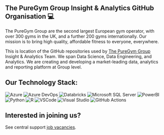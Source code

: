 ## The PureGym Group Insight & Analytics GitHub Organisation :computer:

The PureGym Group are the second largest European gym operator, with over 300 gyms in the UK, and a further 200 gyms internationally. Our mission is to bring high quality, affordable fitness to everyone, everywhere. 

This is location of the GitHub repositories used by [The PureGym Group](https://www.puregym.com/) Insight & Analytics Team. We span Data Science, Data Engineering, and Analytics. We are creating and developing a market-leading data, analytics and reporting platform at Group level.

## Our Technology Stack:

![Azure](https://img.shields.io/badge/azure-%230072C6.svg?style=for-the-badge&logo=microsoftazure&logoColor=white)
![Azure DevOps](https://img.shields.io/badge/Azure_DevOps-0078D7?style=for-the-badge&logo=azure-devops&logoColor=white)
![Databricks]( https://img.shields.io/badge/Databricks-FF3621?style=for-the-badge&logo=Databricks&logoColor=white)
![Microsoft SQL Server](https://img.shields.io/badge/Microsoft_SQL_Server-CC2927?style=for-the-badge&logo=microsoft-sql-server&logoColor=white)
![PowerBI](https://img.shields.io/badge/PowerBI-F2C811?style=for-the-badge&logo=Power%20BI&logoColor=white)
![Python](https://img.shields.io/badge/python-3670A0?style=for-the-badge&logo=python&logoColor=ffdd54)
![R](https://img.shields.io/badge/R-276DC3?style=for-the-badge&logo=r&logoColor=white)
![VSCode](https://img.shields.io/badge/VSCode-0078D4?style=for-the-badge&logo=visual%20studio%20code&logoColor=white)
![Visual Studio](https://img.shields.io/badge/Visual_Studio-5C2D91?style=for-the-badge&logo=visual%20studio&logoColor=white)
![GitHub Actions](https://img.shields.io/badge/GitHub_Actions-2088FF?style=for-the-badge&logo=github-actions&logoColor=white)

## Interested in joining us? 

See central support [job vacancies]( https://eur63.dayforcehcm.com/CandidatePortal/en-GB/puregympeople/SITE/CANDIDATEPORTAL2/).

